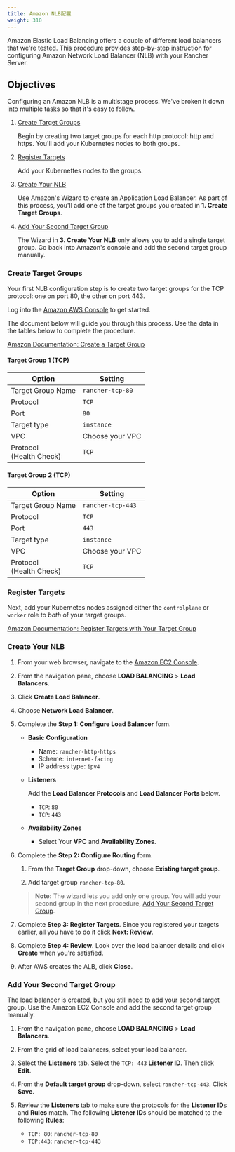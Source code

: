 ```yaml
---
title: Amazon NLB配置
weight: 310
---
```


Amazon Elastic Load Balancing offers a couple of different load balancers that we're tested. This procedure provides step-by-step instruction for configuring Amazon Network Load Balancer (NLB) with your Rancher Server.

## Objectives

Configuring an Amazon NLB is a multistage process. We've broken it down into multiple tasks so that it's easy to follow.

1. [Create Target Groups](#create-target-groups)

	Begin by creating two target groups for each http protocol: http and https. You'll add your Kubernetes nodes to both groups.

2. [Register Targets](#register-targets)

	Add your Kubernettes nodes to the groups.

3. [Create Your NLB](#create-your-NLB)

	Use Amazon's Wizard to create an Application Load Balancer. As part of this process, you'll add one of the target groups you created in **1. Create Target Groups**.

4. [Add Your Second Target Group](#placeholder)

	The Wizard in **3. Create Your NLB** only allows you to add a single target group. Go back into Amazon's console and add the second target group manually.


### Create Target Groups

Your first NLB configuration step is to create two target groups for the TCP protocol: one on port 80, the other on port 443.

Log into the [Amazon AWS Console](https://console.aws.amazon.com/ec2/) to get started.

The document below will guide you through this process. Use the data in the tables below to complete the procedure.

[Amazon Documentation: Create a Target Group](https://docs.aws.amazon.com/elasticloadbalancing/latest/application/create-target-group.html)

#### Target Group 1 (TCP)

Option                      | Setting
----------------------------|------------------------------------
Target Group Name           | `rancher-tcp-80`
Protocol                    | `TCP`
Port                        | `80`
Target type                 | `instance`
VPC                         | Choose your VPC
Protocol<br/>(Health Check) | `TCP`


#### Target Group 2 (TCP)

Option                      | Setting
----------------------------|------------------------------------
Target Group Name           | `rancher-tcp-443`
Protocol                    | `TCP`
Port                        | `443`
Target type                 | `instance`
VPC                         | Choose your VPC
Protocol<br/>(Health Check) | `TCP`

### Register Targets

Next, add your Kubernetes nodes assigned either the `controlplane` or `worker` role to _both_ of your target groups.

[Amazon Documentation: Register Targets with Your Target Group](https://docs.aws.amazon.com/elasticloadbalancing/latest/application/target-group-register-targets.html)

### Create Your NLB

1. From your web browser, navigate to the [Amazon EC2 Console](https://console.aws.amazon.com/ec2/).

2. From the navigation pane, choose **LOAD BALANCING** > **Load Balancers**.

3. Click **Create Load Balancer**.

4. Choose **Network Load Balancer**.

5. Complete the **Step 1: Configure Load Balancer** form.
	- **Basic Configuration**

	   - Name: `rancher-http-https`
	   - Scheme: `internet-facing`
	   - IP address type: `ipv4`
	- **Listeners**

		Add the **Load Balancer Protocols** and **Load Balancer Ports** below.
		- `TCP`: `80`
		- `TCP`: `443`

	- **Availability Zones**

	   - Select Your **VPC** and **Availability Zones**.

6. Complete the **Step 2: Configure Routing** form.

	1. From the **Target Group** drop-down, choose **Existing target group**.

	2. Add target group `rancher-tcp-80`.

	>**Note:** The wizard lets you add only one group. You will add your second group in the  next procedure, [Add Your Second Target Group](#add-your-second-target-group).

7. Complete **Step 3: Register Targets**. Since you registered your targets earlier, all you have to do it click **Next: Review**.

8. Complete **Step 4: Review**. Look over the load balancer details and click **Create** when you're satisfied.

9. After AWS creates the ALB, click **Close**.

### Add Your Second Target Group

The load balancer is created, but you still need to add your second target group. Use the Amazon EC2 Console and add the second target group manually.

1. From the navigation pane, choose **LOAD BALANCING** > **Load Balancers**.

2. From the grid of load balancers, select your load balancer.

3. Select the **Listeners** tab. Select the `TCP: 443` **Listener ID**. Then click **Edit**.

4. From the **Default target group** drop-down, select `rancher-tcp-443`. Click **Save**.

5. Review the **Listeners** tab to make sure the protocols for the **Listener ID**s and **Rules** match. The following **Listener ID**s should be matched to the following **Rules**:

    - `TCP: 80`: `rancher-tcp-80`
    - `TCP:443`: `rancher-tcp-443`
